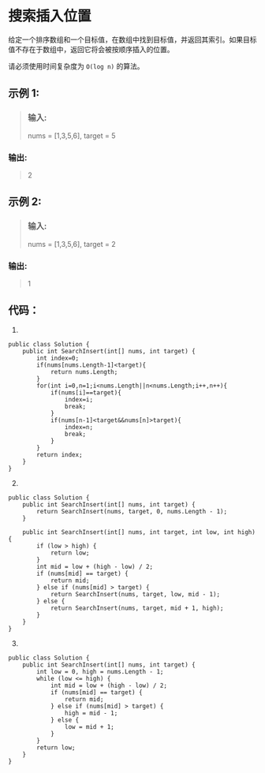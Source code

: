 # 搜索插入位置

给定一个排序数组和一个目标值，在数组中找到目标值，并返回其索引。如果目标值不存在于数组中，返回它将会被按顺序插入的位置。

请必须使用时间复杂度为 `O(log n)` 的算法。

## 示例 1:
>### 输入: 
>nums = [1,3,5,6], target = 5
### 输出: 
>2

## 示例 2:
>### 输入: 
>nums = [1,3,5,6], target = 2
### 输出: 
>1

## 代码：
1.

    public class Solution {
        public int SearchInsert(int[] nums, int target) {
            int index=0;
            if(nums[nums.Length-1]<target){
                return nums.Length;
            }
            for(int i=0,n=1;i<nums.Length||n<nums.Length;i++,n++){
                if(nums[i]==target){
                    index=i;
                    break;
                }
                if(nums[n-1]<target&&nums[n]>target){
                    index=n;
                    break;
                }
            }
            return index;
        }
    }
2.

    public class Solution {
        public int SearchInsert(int[] nums, int target) {
            return SearchInsert(nums, target, 0, nums.Length - 1);
        }

        public int SearchInsert(int[] nums, int target, int low, int high) {
            if (low > high) {
                return low;
            }
            int mid = low + (high - low) / 2;
            if (nums[mid] == target) {
                return mid;
            } else if (nums[mid] > target) {
                return SearchInsert(nums, target, low, mid - 1);
            } else {
                return SearchInsert(nums, target, mid + 1, high);
            }
        }
    }
3.

    public class Solution {
        public int SearchInsert(int[] nums, int target) {
            int low = 0, high = nums.Length - 1;
            while (low <= high) {
                int mid = low + (high - low) / 2;
                if (nums[mid] == target) {
                    return mid;
                } else if (nums[mid] > target) {
                    high = mid - 1;
                } else {
                    low = mid + 1;
                }
            }
            return low;
        }
    }

